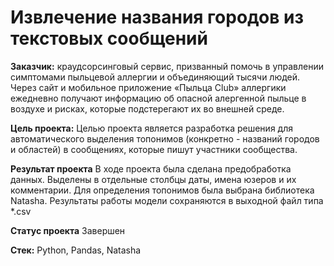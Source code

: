 # Извлечение названия городов из текстовых сообщений

**Заказчик:** краудсорсинговый сервис, призванный помочь в управлении симптомами пыльцевой аллергии и объединяющий тысячи людей. Через сайт и мобильное приложение «Пыльца Club» аллергики ежедневно получают информацию об опасной алергенной пыльце в воздухе и рисках, которые подстерегают их во внешней среде.

**Цель проекта:** Целью проекта является разработка решения для автоматического выделения топонимов (конкретно - названий городов и областей) в сообщениях, которые пишут участники сообщества.

**Результат проекта** В ходе проекта была сделана предобработка данных. Выделены в отдельные столбцы даты, имена юзеров и их комментарии. Для определения топонимов была выбрана библиотека Natasha. Результаты работы модели сохраняются в выходной файл типа *.csv 

**Статус проекта** Завершен

**Стек:** Python, Pandas, Natasha
